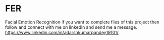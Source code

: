 # FER
Facial Emotion Recognition
If you want to complete files of this project then follow and connect with me on linkedin and send me a message.
https://www.linkedin.com/in/adarshkumarpandey19101/
